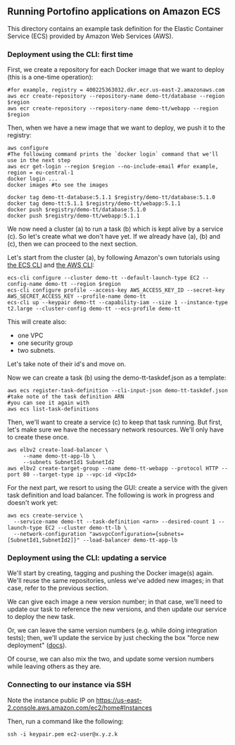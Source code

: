 ## Running Portofino applications on Amazon ECS 

This directory contains an example task definition for the Elastic Container Service (ECS) provided by Amazon Web Services (AWS).

### Deployment using the CLI: first time

First, we create a repository for each Docker image that we want to deploy (this is a one-time operation):
```
#for example, registry = 400225363032.dkr.ecr.us-east-2.amazonaws.com
aws ecr create-repository --repository-name demo-tt/database --region $region
aws ecr create-repository --repository-name demo-tt/webapp --region $region
```

Then, when we have a new image that we want to deploy, we push it to the registry:

```
aws configure
#The following command prints the `docker login` command that we'll use in the next step
aws ecr get-login --region $region --no-include-email #for example, region = eu-central-1
docker login ...
docker images #to see the images

docker tag demo-tt-database:5.1.1 $registry/demo-tt/database:5.1.0
docker tag demo-tt:5.1.1 $registry/demo-tt/webapp:5.1.1
docker push $registry/demo-tt/database:5.1.0 
docker push $registry/demo-tt/webapp:5.1.1
```

We now need a cluster (a) to run a task (b) which is kept alive by a service (c). So let's create what we don't have yet.
If we already have (a), (b) and (c), then we can proceed to the next section.

Let's start from the cluster (a), by following Amazon's own tutorials using
[the ECS CLI](https://docs.aws.amazon.com/AmazonECS/latest/developerguide/ecs-cli-tutorial-ec2.html) and
[the AWS CLI](https://docs.aws.amazon.com/AmazonECS/latest/developerguide/ECS_AWSCLI_EC2.html):

```
ecs-cli configure --cluster demo-tt --default-launch-type EC2 --config-name demo-tt --region $region
ecs-cli configure profile --access-key AWS_ACCESS_KEY_ID --secret-key AWS_SECRET_ACCESS_KEY --profile-name demo-tt
ecs-cli up --keypair demo-tt --capability-iam --size 1 --instance-type t2.large --cluster-config demo-tt --ecs-profile demo-tt
```

This will create also:
 - one VPC
 - one security group
 - two subnets.
 
Let's take note of their id's and move on.

Now we can create a task (b) using the demo-tt-taskdef.json as a template:

```
aws ecs register-task-definition --cli-input-json demo-tt-taskdef.json
#take note of the task definition ARN
#you can see it again with
aws ecs list-task-definitions
```

Then, we'll want to create a service (c) to keep that task running. But first, let's make sure we have the necessary
network resources. We'll only have to create these once.

```
aws elbv2 create-load-balancer \
     --name demo-tt-app-lb \
     --subnets SubnetId1 SubnetId2
aws elbv2 create-target-group --name demo-tt-webapp --protocol HTTP --port 80 --target-type ip --vpc-id <VpcId>
```

For the next part, we resort to using the GUI: create a service with the given task definition and load balancer. The
following is work in progress and doesn't work yet:

```
aws ecs create-service \
  --service-name demo-tt --task-definition <arn> --desired-count 1 --launch-type EC2 --cluster demo-tt-lb \
  --network-configuration "awsvpcConfiguration={subnets=[SubnetId1,SubnetId2]}" --load-balancer demo-tt-app-lb
```

### Deployment using the CLI: updating a service

We'll start by creating, tagging and pushing the Docker image(s) again. We'll reuse the same repositories, unless we've
added new images; in that case, refer to the previous section.

We can give each image a new version number; in that case, we'll need to update our task to reference the new versions,
and then update our service to deploy the new task.

Or, we can leave the same version numbers (e.g. while doing integration tests); then, we'll update the service by just
checking the box "force new deployment"
([docs](https://docs.aws.amazon.com/AmazonECS/latest/developerguide/update-service.html)).

Of course, we can also mix the two, and update some version numbers while leaving others as they are.

### Connecting to our instance via SSH

Note the instance public IP on https://us-east-2.console.aws.amazon.com/ec2/home#Instances

Then, run a command like the following:
```
ssh -i keypair.pem ec2-user@x.y.z.k
```
